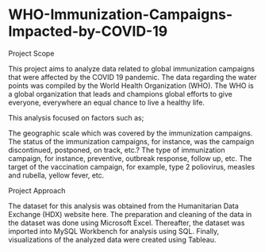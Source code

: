 # WHO-Immunization-Campaigns-Impacted-by-COVID-19
Project Scope

This project aims to analyze data related to global immunization campaigns that were affected by the COVID 19 pandemic. The data regarding the water points was compiled by the World Health Organization (WHO). The WHO is a global organization that leads and champions global efforts to give everyone, everywhere an equal chance to live a healthy life.

This analysis focused on factors such as;

The geographic scale which was covered by the immunization campaigns.
The status of the immunization campaigns, for instance, was the campaign discontinued, postponed, on track, etc.?
The type of immunization campaign, for instance, preventive, outbreak response, follow up, etc.
The target of the vaccination campaign, for example, type 2 poliovirus, measles and rubella, yellow fever, etc.

Project Approach

The dataset for this analysis was obtained from the Humanitarian Data Exchange (HDX) website here. The preparation and cleaning of the data in the dataset was done using Microsoft Excel. Thereafter, the dataset was imported into MySQL Workbench for analysis using SQL. Finally, visualizations of the analyzed data were created using Tableau.
